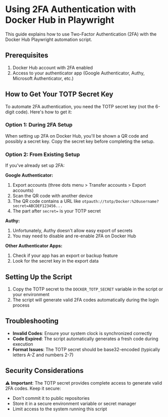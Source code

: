 # Using 2FA Authentication with Docker Hub in Playwright

This guide explains how to use Two-Factor Authentication (2FA) with the Docker Hub Playwright automation script.

## Prerequisites

1. Docker Hub account with 2FA enabled
2. Access to your authenticator app (Google Authenticator, Authy, Microsoft Authenticator, etc.)

## How to Get Your TOTP Secret Key

To automate 2FA authentication, you need the TOTP secret key (not the 6-digit code). Here's how to get it:

### Option 1: During 2FA Setup

When setting up 2FA on Docker Hub, you'll be shown a QR code and possibly a secret key. Copy the secret key before completing the setup.

### Option 2: From Existing Setup

If you've already set up 2FA:

**Google Authenticator:**
1. Export accounts (three dots menu > Transfer accounts > Export accounts)
2. Scan the QR code with another device
3. The QR code contains a URL like `otpauth://totp/Docker:%20username?secret=ABCDEF123456...`
4. The part after `secret=` is your TOTP secret

**Authy:**
1. Unfortunately, Authy doesn't allow easy export of secrets
2. You may need to disable and re-enable 2FA on Docker Hub

**Other Authenticator Apps:**
1. Check if your app has an export or backup feature
2. Look for the secret key in the export data

## Setting Up the Script

1. Copy the TOTP secret to the `DOCKER_TOTP_SECRET` variable in the script or your environment
2. The script will generate valid 2FA codes automatically during the login process

## Troubleshooting

- **Invalid Codes**: Ensure your system clock is synchronized correctly
- **Code Expired**: The script automatically generates a fresh code during execution
- **Format Issues**: The TOTP secret should be base32-encoded (typically letters A-Z and numbers 2-7)

## Security Considerations

⚠️ **Important**: The TOTP secret provides complete access to generate valid 2FA codes. Keep it secure:

- Don't commit it to public repositories
- Store it in a secure environment variable or secret manager
- Limit access to the system running this script

